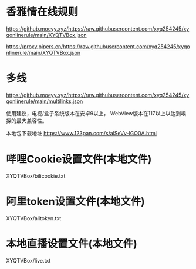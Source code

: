 # 香雅情在线规则
https://github.moeyy.xyz/https://raw.githubusercontent.com/xyq254245/xyqonlinerule/main/XYQTVBox.json

https://proxy.pipers.cn/https://raw.githubusercontent.com/xyq254245/xyqonlinerule/main/XYQTVBox.json

# 多线
https://github.moeyy.xyz/https://raw.githubusercontent.com/xyq254245/xyqonlinerule/main/multilinks.json

使用建议，电视/盒子系统版本在安卓9以上，
WebView版本在117以上以达到嗅探的最大兼容性。

本地包下载地址
https://www.123pan.com/s/alSeVv-lGO0A.html

# 哔哩Cookie设置文件(本地文件)
XYQTVBox/bilicookie.txt

# 阿里token设置文件(本地文件)
XYQTVBox/alitoken.txt

# 本地直播设置文件(本地文件)
XYQTVBox/live.txt